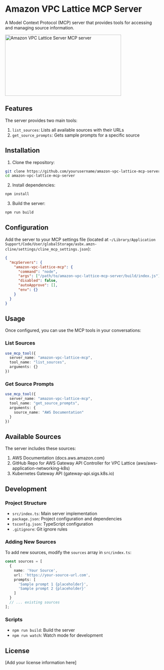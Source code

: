 # Amazon VPC Lattice MCP Server

A Model Context Protocol (MCP) server that provides tools for accessing and managing source information.

<a href="https://glama.ai/mcp/servers/@rlymbur/amazon-vpc-lattice-mcp-server">
  <img width="380" height="200" src="https://glama.ai/mcp/servers/@rlymbur/amazon-vpc-lattice-mcp-server/badge" alt="Amazon VPC Lattice Server MCP server" />
</a>

## Features

The server provides two main tools:

1. `list_sources`: Lists all available sources with their URLs
2. `get_source_prompts`: Gets sample prompts for a specific source

## Installation

1. Clone the repository:
```bash
git clone https://github.com/yourusername/amazon-vpc-lattice-mcp-server.git
cd amazon-vpc-lattice-mcp-server
```

2. Install dependencies:
```bash
npm install
```

3. Build the server:
```bash
npm run build
```

## Configuration

Add the server to your MCP settings file (located at `~/Library/Application Support/Code/User/globalStorage/asbx.amzn-cline/settings/cline_mcp_settings.json`):

```json
{
  "mcpServers": {
    "amazon-vpc-lattice-mcp": {
      "command": "node",
      "args": ["/path/to/amazon-vpc-lattice-mcp-server/build/index.js"],
      "disabled": false,
      "autoApprove": [],
      "env": {}
    }
  }
}
```

## Usage

Once configured, you can use the MCP tools in your conversations:

### List Sources

```typescript
use_mcp_tool({
  server_name: "amazon-vpc-lattice-mcp",
  tool_name: "list_sources",
  arguments: {}
})
```

### Get Source Prompts

```typescript
use_mcp_tool({
  server_name: "amazon-vpc-lattice-mcp",
  tool_name: "get_source_prompts",
  arguments: {
    source_name: "AWS Documentation"
  }
})
```

## Available Sources

The server includes these sources:

1. AWS Documentation (docs.aws.amazon.com)
2. GitHub Repo for AWS Gateway API Controller for VPC Lattice (aws/aws-application-networking-k8s)
3. Kubernetes Gateway API (gateway-api.sigs.k8s.io)

## Development

### Project Structure

- `src/index.ts`: Main server implementation
- `package.json`: Project configuration and dependencies
- `tsconfig.json`: TypeScript configuration
- `.gitignore`: Git ignore rules

### Adding New Sources

To add new sources, modify the `sources` array in `src/index.ts`:

```typescript
const sources = [
  {
    name: 'Your Source',
    url: 'https://your-source-url.com',
    prompts: [
      'Sample prompt 1 {placeholder}',
      'Sample prompt 2 {placeholder}'
    ]
  }
  // ... existing sources
];
```

### Scripts

- `npm run build`: Build the server
- `npm run watch`: Watch mode for development

## License

[Add your license information here]
